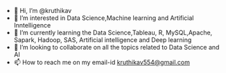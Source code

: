 - 👋 Hi, I’m @kruthikav
- 👀 I’m interested in Data Science,Machine learning and Artificial Inntelligence
- 🌱 I’m currently learning the Data Science,Tableau, R, MySQL,Apache, Sapark, Hadoop, SAS, Artificial intelligence and Deep learning
- 💞️ I’m looking to collaborate on all the topics related to Data Science and AI
- 📫 How to reach me on my email-id kruthikav554@gmail.com

<!---
kruthikagowdav/kruthikagowdav is a ✨ special ✨ repository because its `README.md` (this file) appears on your GitHub profile.
You can click the Preview link to take a look at your changes.
--->
